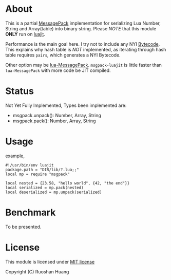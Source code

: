 # About

This is a partial [MessagePack](http://msgpack.org) implementation for
serializing Lua Number, String and Array(table) into binary string.
Please _NOTE_ that this module __ONLY__ run on [luajit](http://luajit.org).

Performance is the main goal here. I try not to include any NYI
[Bytecode](http://wiki.luajit.org/NYI).
This explains why hash table is _NOT_ implemented, as iterating through
hash table requires `pairs`, which generates a NYI Bytecode.

Other option may be [lua-MessagePack](http://fperrad.github.io/lua-MessagePack/).
`msgpack-luajit` is little faster than `lua-MessagePack` with more code be JIT compiled.

# Status

Not Yet Fully Implemented, Types been implemented are:
* msgpack.unpack(): Number, Array, String
* msgpack.pack(): Number, Array, String

# Usage

example,

    #!/usr/bin/env luajit
    package.path = "DIR/lib/?.lua;;"
    local mp = require "msgpack"

    local nested = {23.58, "hello world", {42, "the end"}}
    local serialized = mp.pack(nested)
    local deserialized = mp.unpack(serialized)

# Benchmark

To be presented.

# License

This module is licensed under [MIT license](http://www.opensource.org/licenses/mit-license.php)

Copyright (C) Ruoshan Huang
